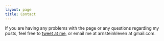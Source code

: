 ```yaml
---
layout: page
title: Contact
---
```


If you are having any problems with the page or any questions regarding my posts, feel free to [tweet at me](https://twitter.com/arnsteinkleven), or email me at arnsteinkleven at gmail.com.
